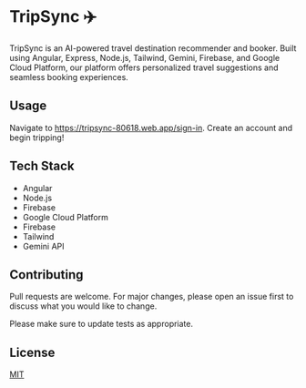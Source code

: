 # TripSync ✈️

TripSync is an AI-powered travel destination recommender and booker. Built using Angular, Express, Node.js, Tailwind, Gemini, Firebase, and Google Cloud Platform, our platform offers personalized travel suggestions and seamless booking experiences.

## Usage

Navigate to https://tripsync-80618.web.app/sign-in. Create an account and begin tripping!

## Tech Stack
- Angular
- Node.js
- Firebase
- Google Cloud Platform
- Firebase
- Tailwind
- Gemini API

## Contributing

Pull requests are welcome. For major changes, please open an issue first
to discuss what you would like to change.

Please make sure to update tests as appropriate.

## License

[MIT](https://choosealicense.com/licenses/mit/)
